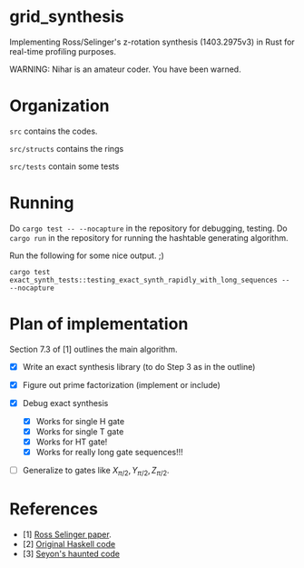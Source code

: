 # grid_synthesis


Implementing Ross/Selinger's z-rotation synthesis (1403.2975v3) in Rust for real-time profiling purposes. 

WARNING: Nihar is an amateur coder. You have been warned.


# Organization

`src` contains the codes.

`src/structs` contains the rings 

`src/tests` contain some tests

# Running

Do `cargo test -- --nocapture` in the repository for debugging, testing. 
Do `cargo run` in the repository for running the hashtable generating algorithm.

Run the following for some nice output. ;)
```
cargo test exact_synth_tests::testing_exact_synth_rapidly_with_long_sequences -- --nocapture
``` 


# Plan of implementation

Section 7.3 of [1] outlines the main algorithm.

- [X] Write an exact synthesis library (to do Step 3 as in the outline)
- [X] Figure out prime factorization (implement or include)
- [X] Debug exact synthesis
	- [X] Works for single H gate
	- [X] Works for single T gate
	- [X] Works for HT gate!
	- [X] Works for really long gate sequences!!!
- [ ] Generalize to gates like $X_{\pi/2},Y_{\pi/2},Z_{\pi/2}$.


# References

- [1] [Ross Selinger paper](https://arxiv.org/abs/1403.2975v3).
- [2] [Original Haskell code](https://hackage.haskell.org/package/newsynth)
- [3] [Seyon's haunted code](https://github.com/CQCL/QCompiler/blob/master/singleqb)
